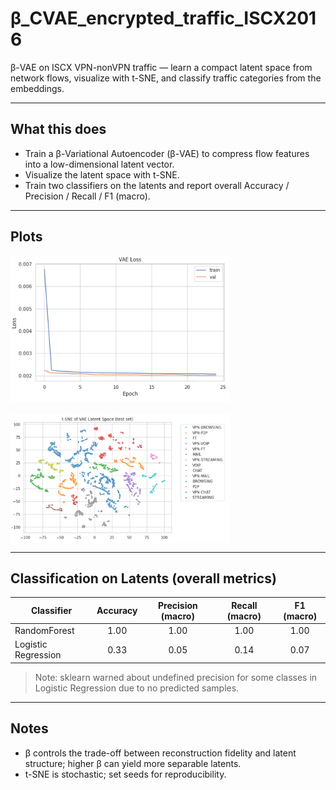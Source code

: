 # β_CVAE_encrypted_traffic_ISCX2016

β-VAE on ISCX VPN-nonVPN traffic — learn a compact latent space from network flows, visualize with t-SNE, and classify traffic categories from the embeddings.

---

## What this does
- Train a β-Variational Autoencoder (β-VAE) to compress flow features into a low-dimensional latent vector.
- Visualize the latent space with t-SNE.
- Train two classifiers on the latents and report overall Accuracy / Precision / Recall / F1 (macro).

---

## Plots

<div style="display:flex; gap:20px; flex-wrap: wrap;">
  <img src="results/loss_curves.png" alt="Training & validation loss" width="350"/>
  <img src="results/t-SNE.png" alt="t-SNE projection of latents" width="350"/>
</div>

---

## Classification on Latents (overall metrics)

| Classifier            | Accuracy | Precision (macro) | Recall (macro) | F1 (macro) |
|-----------------------|:--------:|:-----------------:|:--------------:|:----------:|
| RandomForest          | 1.00 | 1.00          | 1.00       | 1.00   |
| Logistic Regression   | 0.33     | 0.05              | 0.14           | 0.07       |

> Note: sklearn warned about undefined precision for some classes in Logistic Regression due to no predicted samples.

---

## Notes
- β controls the trade-off between reconstruction fidelity and latent structure; higher β can yield more separable latents.
- t-SNE is stochastic; set seeds for reproducibility.

